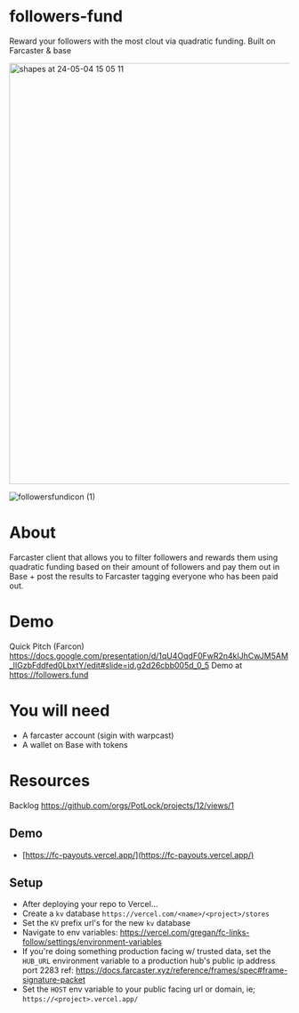 # followers-fund
Reward your followers with the most clout via quadratic funding. Built on Farcaster &amp; base


<img width="757" alt="shapes at 24-05-04 15 05 11" src="https://github.com/PotLock/followers-fund/assets/45281667/b1cbabe5-2852-4f41-ad38-01857415c386">

![followersfundicon (1)](https://github.com/PotLock/followers-fund/assets/45281667/3c1024d2-41b2-42c5-b248-62e85ea5724b)


# About
Farcaster client that allows you to filter followers and rewards them using quadratic funding based on their amount of followers and pay them out in Base + post the results to Farcaster tagging everyone who has been paid out.

# Demo
Quick Pitch (Farcon) https://docs.google.com/presentation/d/1qU4OqdF0FwR2n4klJhCwJM5AM_lIGzbFddfed0LbxtY/edit#slide=id.g2d26cbb005d_0_5
Demo at https://followers.fund


# You will need
- A farcaster account (sigin with warpcast)
- A wallet on Base with tokens
# Resources
Backlog https://github.com/orgs/PotLock/projects/12/views/1




## Demo

- [https://fc-payouts.vercel.app/](https://fc-payouts.vercel.app/)


## Setup
- After deploying your repo to Vercel...
- Create a `kv` database `https://vercel.com/<name>/<project>/stores`
- Set the `KV` prefix url's for the new `kv` database
- Navigate to env variables: https://vercel.com/gregan/fc-links-follow/settings/environment-variables
- If you're doing something production facing w/ trusted data, set the `HUB_URL` environment variable to a production hub's public ip address port 2283 ref: https://docs.farcaster.xyz/reference/frames/spec#frame-signature-packet
- Set the `HOST` env variable to your public facing url or domain, ie; `https://<project>.vercel.app/`
